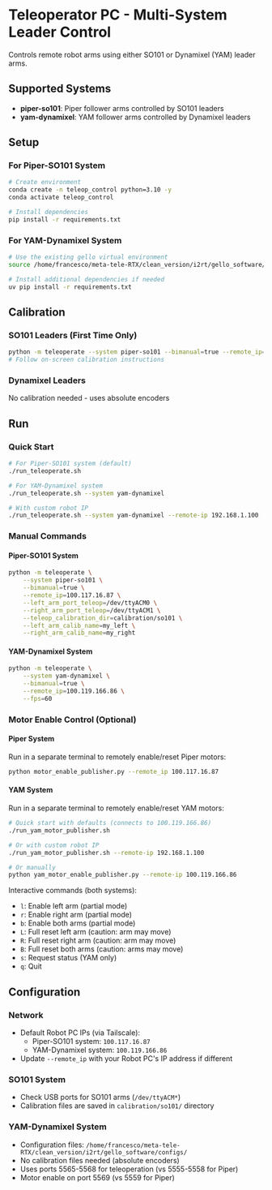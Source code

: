 # Teleoperator PC - Multi-System Leader Control

Controls remote robot arms using either SO101 or Dynamixel (YAM) leader arms.

## Supported Systems

- **piper-so101**: Piper follower arms controlled by SO101 leaders
- **yam-dynamixel**: YAM follower arms controlled by Dynamixel leaders

## Setup

### For Piper-SO101 System
```bash
# Create environment
conda create -n teleop_control python=3.10 -y
conda activate teleop_control

# Install dependencies
pip install -r requirements.txt
```

### For YAM-Dynamixel System
```bash
# Use the existing gello virtual environment
source /home/francesco/meta-tele-RTX/clean_version/i2rt/gello_software/.venv/bin/activate

# Install additional dependencies if needed
uv pip install -r requirements.txt
```

## Calibration

### SO101 Leaders (First Time Only)
```bash
python -m teleoperate --system piper-so101 --bimanual=true --remote_ip=<ROBOT_IP>
# Follow on-screen calibration instructions
```

### Dynamixel Leaders
No calibration needed - uses absolute encoders

## Run

### Quick Start

```bash
# For Piper-SO101 system (default)
./run_teleoperate.sh

# For YAM-Dynamixel system
./run_teleoperate.sh --system yam-dynamixel

# With custom robot IP
./run_teleoperate.sh --system yam-dynamixel --remote-ip 192.168.1.100
```

### Manual Commands

#### Piper-SO101 System
```bash
python -m teleoperate \
    --system piper-so101 \
    --bimanual=true \
    --remote_ip=100.117.16.87 \
    --left_arm_port_teleop=/dev/ttyACM0 \
    --right_arm_port_teleop=/dev/ttyACM1 \
    --teleop_calibration_dir=calibration/so101 \
    --left_arm_calib_name=my_left \
    --right_arm_calib_name=my_right
```

#### YAM-Dynamixel System
```bash
python -m teleoperate \
    --system yam-dynamixel \
    --bimanual=true \
    --remote_ip=100.119.166.86 \
    --fps=60
```

### Motor Enable Control (Optional)

#### Piper System
Run in a separate terminal to remotely enable/reset Piper motors:

```bash
python motor_enable_publisher.py --remote_ip 100.117.16.87
```

#### YAM System
Run in a separate terminal to remotely enable/reset YAM motors:

```bash
# Quick start with defaults (connects to 100.119.166.86)
./run_yam_motor_publisher.sh

# Or with custom robot IP
./run_yam_motor_publisher.sh --remote-ip 192.168.1.100

# Or manually
python yam_motor_enable_publisher.py --remote-ip 100.119.166.86
```

Interactive commands (both systems):
- `l`: Enable left arm (partial mode)
- `r`: Enable right arm (partial mode)
- `b`: Enable both arms (partial mode)
- `L`: Full reset left arm (caution: arm may move)
- `R`: Full reset right arm (caution: arm may move)
- `B`: Full reset both arms (caution: arms may move)
- `s`: Request status (YAM only)
- `q`: Quit

## Configuration

### Network
- Default Robot PC IPs (via Tailscale):
  - Piper-SO101 system: `100.117.16.87`
  - YAM-Dynamixel system: `100.119.166.86`
- Update `--remote_ip` with your Robot PC's IP address if different

### SO101 System
- Check USB ports for SO101 arms (`/dev/ttyACM*`)
- Calibration files are saved in `calibration/so101/` directory

### YAM-Dynamixel System
- Configuration files: `/home/francesco/meta-tele-RTX/clean_version/i2rt/gello_software/configs/`
- No calibration files needed (absolute encoders)
- Uses ports 5565-5568 for teleoperation (vs 5555-5558 for Piper)
- Motor enable on port 5569 (vs 5559 for Piper)
